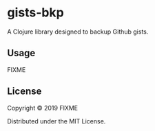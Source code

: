 # gists-bkp

A Clojure library designed to backup Github gists.

## Usage

FIXME

## License

Copyright © 2019 FIXME

Distributed under the MIT License.
